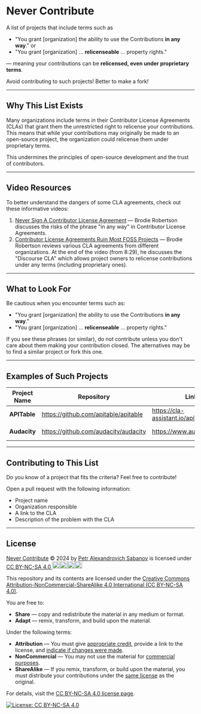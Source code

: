 # Never Contribute

A list of projects that include terms such as
- "You grant [organization] the ability to use the Contributions **in any way**."
or
- "You grant [organization] ... **relicenseable** ... property rights."

— meaning your contributions can be **relicensed, even under proprietary terms**.

Avoid contributing to such projects! Better to make a fork!

---

## Why This List Exists

Many organizations include terms in their Contributor License Agreements (CLAs) that grant them the unrestricted right to relicense your contributions. This means that while your contributions may originally be made to an open-source project, the organization could relicense them under proprietary terms.

This undermines the principles of open-source development and the trust of contributors.

---

## Video Resources

To better understand the dangers of some CLA agreements, check out these informative videos:

1. [Never Sign A Contributor License Agreement](https://www.youtube.com/watch?v=TV9EhzfjepA) — Brodie Robertson discusses the risks of the phrase "in any way" in Contributor License Agreements.
2. [Contributor License Agreements Ruin Most FOSS Projects](https://www.youtube.com/watch?v=4CcCoSjX8s4) — Brodie Robertson reviews various CLA agreements from different organizations. At the end of the video (from 8:29), he discusses the "Discourse CLA" which allows project owners to relicense contributions under any terms (including proprietary ones).

---

## What to Look For

Be cautious when you encounter terms such as:

- "You grant [organization] the ability to use the Contributions **in any way**."
- "You grant [organization] ... **relicenseable** ... property rights."

If you see these phrases (or similar), do not contribute unless you don't care about them making your contribution closed. The alternatives may be to find a similar project or fork this one.

---

## Examples of Such Projects

| Project Name | Repository | Link to CLA | Problem |
|-|-|-|-|
| **APITable** | https://github.com/apitable/apitable | https://cla-assistant.io/apitable/apitable | "**in any way**" |
| **Audacity** | https://github.com/audacity/audacity |https://www.audacityteam.org/CLA | "**in any way**" |

---

## Contributing to This List

Do you know of a project that fits the criteria? Feel free to contribute!

Open a pull request with the following information:
- Project name
- Organization responsible
- A link to the CLA
- Description of the problem with the CLA

---

## License

[Never Contribute](https://github.com/pasabanov/never-contribute) © 2024 by [Petr Alexandrovich Sabanov](https://github.com/pasabanov) is licensed under [CC BY-NC-SA 4.0 <img data-v-a0d4e8a8="" width="20" height="20" src="https://mirrors.creativecommons.org/presskit/icons/cc.svg"><img data-v-a0d4e8a8="" width="20" height="20" src="https://mirrors.creativecommons.org/presskit/icons/by.svg"><img data-v-a0d4e8a8="" width="20" height="20" src="https://mirrors.creativecommons.org/presskit/icons/nc.svg"><img data-v-a0d4e8a8="" width="20" height="20" src="https://mirrors.creativecommons.org/presskit/icons/sa.svg">](https://creativecommons.org/licenses/by-nc-sa/4.0)

This repository and its contents are licensed under the [Creative Commons Attribution-NonCommercial-ShareAlike 4.0 International (CC BY-NC-SA 4.0)](https://creativecommons.org/licenses/by-nc-sa/4.0/).

You are free to:
- **Share** — copy and redistribute the material in any medium or format.
- **Adapt** — remix, transform, and build upon the material.

Under the following terms:
- **Attribution** — You must give [appropriate credit](https://creativecommons.org/licenses/by-nc-sa/4.0/#ref-appropriate-credit), provide a link to the license, and [indicate if changes were made](https://creativecommons.org/licenses/by-nc-sa/4.0/#ref-indicate-changes).
- **NonCommercial** — You may not use the material for [commercial purposes](https://creativecommons.org/licenses/by-nc-sa/4.0/#ref-commercial-purposes).
- **ShareAlike** — If you remix, transform, or build upon the material, you must distribute your contributions under the [same license](https://creativecommons.org/licenses/by-nc-sa/4.0/#ref-same-license) as the original.

For details, visit the [CC BY-NC-SA 4.0 license page](https://creativecommons.org/licenses/by-nc-sa/4.0).

[![License: CC BY-NC-SA 4.0](https://licensebuttons.net/l/by-nc-sa/4.0/88x31.png)](https://creativecommons.org/licenses/by-nc-sa/4.0/)